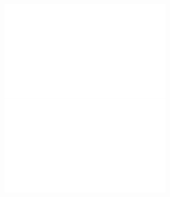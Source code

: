 <a href="https://github.com/jstrieb/github-stats">
  
![](https://raw.githubusercontent.com/JasonMessmore/stats/master/generated/languages.svg#gh-dark-mode-only)
![](https://raw.githubusercontent.com/JasonMessmore/stats/master/generated/overview.svg#gh-dark-mode-only)

</a>

